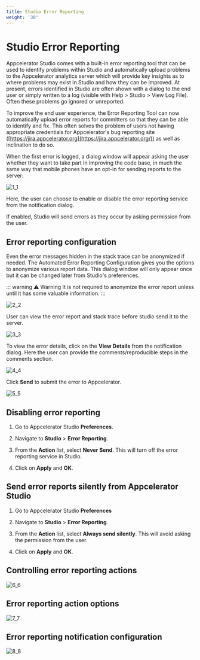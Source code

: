 ```yaml
---
title: Studio Error Reporting
weight: '30'
---
```


# Studio Error Reporting

Appcelerator Studio comes with a built-in error reporting tool that can be used to identify problems within Studio and automatically upload problems to the Appcelerator analytics server which will provide key insights as to where problems may exist in Studio and how they can be improved. At present, errors identified in Studio are often shown with a dialog to the end user or simply written to a log (visible with Help > Studio > View Log File). Often these problems go ignored or unreported.

To improve the end user experience, the Error Reporting Tool can now automatically upload error reports for committers so that they can be able to identify and fix. This often solves the problem of users not having appropriate credentials for Appcelerator's bug reporting site ([https://jira.appcelerator.org](https://jira.appcelerator.org/)) as well as inclination to do so.

When the first error is logged, a dialog window will appear asking the user whether they want to take part in improving the code base, in much the same way that mobile phones have an opt-in for sending reports to the server:

![1_1](./1_1.png)

Here, the user can choose to enable or disable the error reporting service from the notification dialog.

If enabled, Studio will send errors as they occur by asking permission from the user.

## Error reporting configuration

Even the error messages hidden in the stack trace can be anonymized if needed. The Automated Error Reporting Configuration gives you the options to anonymize various report data. This dialog window will only appear once but it can be changed later from Studio's preferences.

::: warning ⚠️ Warning
It is not required to anonymize the error report unless until it has some valuable information.
:::

![2_2](./2_2.png)

User can view the error report and stack trace before studio send it to the server.

![3_3](./3_3.png)

To view the error details, click on the **View Details** from the notification dialog. Here the user can provide the comments/reproducible steps in the comments section.

![4_4](./4_4.png)

Click **Send** to submit the error to Appcelerator.

![5_5](./5_5.png)

## Disabling error reporting

1. Go to Appcelerator Studio **Preferences**.

2. Navigate to **Studio** \> **Error Reporting**.

3. From the **Action** list, select **Never Send**. This will turn off the error reporting service in Studio.

4. Click on **Apply** and **OK**.

## Send error reports silently from Appcelerator Studio

1. Go to Appcelerator Studio **Preferences**

2. Navigate to **Studio** > **Error Reporting**.

3. From the **Action** list, select **Always send silently**. This will avoid asking the permission from the user.

4. Click on **Apply** and **OK**.

## Controlling error reporting actions

![6_6](./6_6.png)

## Error reporting action options

![7_7](./7_7.png)

## Error reporting notification configuration

![8_8](./8_8.png)
